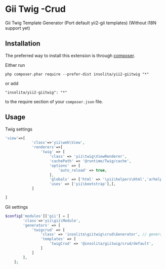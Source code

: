 Gii Twig -Crud
==============
Gii Twig Template Generator (Port default yii2-gii templates) (Without i18N support yet)

Installation
------------

The preferred way to install this extension is through [composer](http://getcomposer.org/download/).

Either run

```
php composer.phar require --prefer-dist insolita/yii2-giitwig "*"
```

or add

```
"insolita/yii2-giitwig": "*"
```

to the require section of your `composer.json` file.


Usage
-----

Twig settings

```php
'view'=>[
            'class'=>'yii\web\View',
            'renderers'=>[
                'twig' => [
                    'class' => 'yii\twig\ViewRenderer',
                    'cachePath' => '@runtime/Twig/cache',
                    'options' => [
                        'auto_reload' => true,
                    ],
                    'globals' => ['html' => '\yii\helpers\Html','arhelp'=>'\yii\helpers\ArrayHelper','url'=>'yii\helpers\Url'],
                    'uses' => ['yii\bootstrap'],],
            ]

]
```

Gii settings

```php
$config['modules']['gii'] = [
        'class'=>'yii\gii\Module',
        'generators' => [
            'twigcrud' => [
                'class' => 'insolita\giitwig\crud\Generator', // generator class
                'templates' => [
                    'twigCrud' => '@insolita/giitwig/crud/default',
                ]
            ]
        ],
    ];
```
